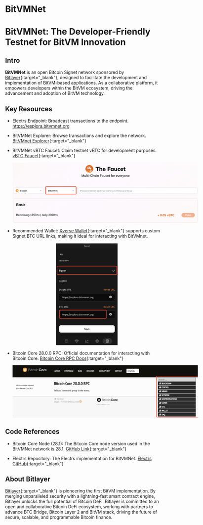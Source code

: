 # BitVMNet

# BitVMNet: The Developer-Friendly Testnet for BitVM Innovation

## Intro
**BitVMNet** is an open Bitcoin Signet network sponsored by [Bitlayer](https://x.com/BitlayerLabs){:target="_blank"}, designed to facilitate the development and implementation of BitVM-based applications. As a collaborative platform, it empowers developers within the BitVM ecosystem, driving the advancement and adoption of BitVM technology.





## Key Resources

- Electrs Endpoint: Broadcast transactions to the endpoint. https://esplora.bitvmnet.org
- BitVMNet Explorer: Browse transactions and explore the network. [BitVMnet Explorer](https://mempool.bitvmnet.org/){:target="_blank"}
- BitVMNet vBTC Faucet: Claim testnet vBTC for development purposes. [vBTC Faucet](https://www.thefaucet.org/Bitcoin/Bitvmnet){:target="_blank"}
   <p align="center"><img src="./thefaucet.png" style="max-width: 600px;" /></p>

- Recommended Wallet: [Xverse Wallet](https://www.xverse.app/){:target="_blank"} supports custom Signet BTC URL links, making it ideal for interacting with BitVMnet.
   <p align="center">
    <img src="./xverse.png" style="max-width: 200px;" />
   </p>

- Bitcoin Core 28.0.0 RPC: Official documentation for interacting with Bitcoin Core. [Bitcoin Core RPC Docs](https://bitcoincore.org/en/doc/28.0.0/){:target="_blank"}
    <p align="center">
    <img src="./bitcoincore.png" style="max-width: 600px;" />
   </p>

## Code References

- Bitcoin Core Node (28.1): The Bitcoin Core node version used in the BitVMNet network is 28.1. [GitHub Link](https://github.com/bitcoin/bitcoin){:target="_blank"}

- Electrs Repository: The Electrs implementation for BitVMNet. [Electrs GitHub](https://github.com/Blockstream/electrs){:target="_blank"}




## About Bitlayer

[Bitlayer](https://x.com/BitlayerLabs){:target="_blank"} is pioneering the first BitVM implementation. By merging unparalleled security with a lightning-fast smart contract engine, Bitlayer unlocks the full potential of Bitcoin DeFi.
Bitlayer is committed to an open and collaborative Bitcoin DeFi ecosystem, working with partners to advance BTC Bridge, Bitcoin Layer 2 and BitVM stack, driving the future of secure, scalable, and programmable Bitcoin finance.